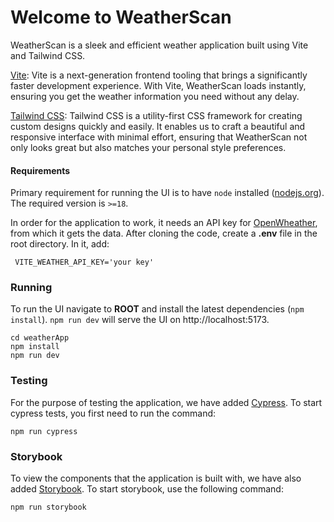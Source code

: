 # Welcome to WeatherScan

WeatherScan is a sleek and efficient weather application built using Vite and Tailwind CSS.

[Vite](https://pip.pypa.io/en/stable/): Vite is a next-generation frontend tooling that brings a significantly faster development experience. With Vite, WeatherScan loads instantly, ensuring you get the weather information you need without any delay.

[Tailwind CSS](https://pip.pypa.io/en/stable/): Tailwind CSS is a utility-first CSS framework for creating custom designs quickly and easily. It enables us to craft a beautiful and responsive interface with minimal effort, ensuring that WeatherScan not only looks great but also matches your personal style preferences.

#### Requirements

Primary requirement for running the UI is to have `node` installed ([nodejs.org](https://nodejs.org)). The required version is `>=18`.

In order for the application to work, it needs an API key for [OpenWheather](https://openweathermap.org), from which it gets the data. After cloning the code, create a **.env** file in the root directory. In it, add:

```
 VITE_WEATHER_API_KEY='your key'
 ```

### Running

To run the UI navigate to **ROOT** and install the latest dependencies (`npm install`). `npm run dev` will serve the UI on http://localhost:5173.

```
cd weatherApp
npm install
npm run dev
```

### Testing

For the purpose of testing the application, we have added [Cypress](https://www.cypress.io/). To start cypress tests, you first need to run the command:

```
npm run cypress
```

### Storybook
To view the components that the application is built with, we have also added [Storybook](
https://storybook.js.org/). To start storybook, use the following command:

```
npm run storybook
```
